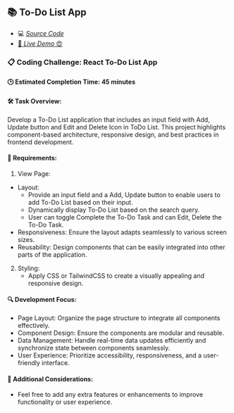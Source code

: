 ## 📚 To-Do List App

- 💻 [_Source Code_](/src/features/todo-list)
- [🚀 _Live Demo_ 😍](https://devfoundry.netlify.app/todo-list)

### 📋 Coding Challenge: React To-Do List App

#### 🕒 Estimated Completion Time: 45 minutes

#### 🛠️ Task Overview:

Develop a To-Do List application that includes an input field with Add, Update button and Edit and Delete Icon in ToDo List. This project highlights component-based architecture, responsive design, and best practices in frontend development.

#### 📌 Requirements:

1. View Page:

- Layout:
  - Provide an input field and a Add, Update button to enable users to add To-Do List based on their input.
  - Dynamically display To-Do List based on the search query.
  - User can toggle Complete the To-Do Task and can Edit, Delete the To-Do Task.
- Responsiveness: Ensure the layout adapts seamlessly to various screen sizes.
- Reusability: Design components that can be easily integrated into other parts of the application.

2. Styling:
   - Apply CSS or TailwindCSS to create a visually appealing and responsive design.

#### 🔍 Development Focus:

- Page Layout: Organize the page structure to integrate all components effectively.
- Component Design: Ensure the components are modular and reusable.
- Data Management: Handle real-time data updates efficiently and synchronize state between components seamlessly.
- User Experience: Prioritize accessibility, responsiveness, and a user-friendly interface.

#### 🌟 Additional Considerations:

- Feel free to add any extra features or enhancements to improve functionality or user experience.
